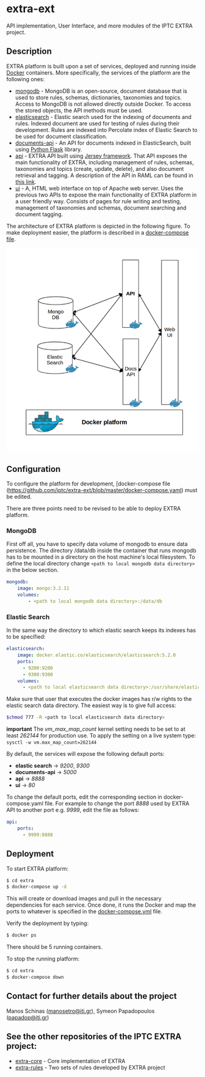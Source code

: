 # extra-ext
API implementation, User Interface, and more modules of the IPTC EXTRA project.

## Description
EXTRA platform is built upon a set of services, deployed and running inside [Docker](https://www.docker.com/) containers. More specifically, the services of the platform are the following ones:

* [mongodb](https://www.mongodb.com/) - MongoDB is an open-source, document database that is used to store rules, schemas, dictionaries, taxonomies and topics. Access to MongoDB is not allowed directly outside Docker. To access the stored objects, the API methods must be used.
* [elasticsearch](https://www.elastic.co/products/elasticsearch) - Elastic search used for the indexing of documents and rules. Indexed document are used for testing of rules during their development. Rules are indexed into Percolate index of Elastic Search to be used for document classification.
* [documents-api](https://github.com/iptc/extra-ext/tree/master/documents-api) - An API for documents indexed in ElasticSearch, built using [Python Flask](http://flask.pocoo.org/) library.
* [api](https://github.com/iptc/extra-ext/tree/master/api) - EXTRA API built using [Jersey framework](https://jersey.github.io/). That API exposes the main functionality of EXTRA, including management of rules, schemas, taxonomies and topics (create, update, delete), and also document retrieval and tagging. A description of the API in RAML can be found in [this link](api/extra-api.raml).
* [ui](https://github.com/iptc/extra-ext/tree/master/ui) - A, HTML web interface on top of Apache web server. Uses the previous two APIs to expose the main functionality of EXTRA platform in a user friendly way. Consists of pages for rule writing and testing, management of taxonomies and schemas, document searching and document tagging.

The architecture of EXTRA platform is depicted in the following figure. To make deployment easier, the platform is described in a [docker-compose file](https://github.com/iptc/extra-ext/blob/master/docker-compose.yaml).

![EXTRA platform architecture](extra_platform_arch.png)


## Configuration

To configure the platform for development, [docker-compose file (https://github.com/iptc/extra-ext/blob/master/docker-compose.yaml) must be edited.

There are three points need to be revised to be able to deploy EXTRA platform.

### MongoDB


First off all, you have to specify data volume of mongodb to ensure data persistence. The directory /data/db inside the container that runs mongodb has to be mounted in a directory on the host machine's local filesystem. To define the local directory change `<path to local mongodb data directory>` in the below section.

```yaml
mongodb:
    image: mongo:3.2.11
    volumes:
        - <path to local mongodb data directory>:/data/db
```

### Elastic Search

In the same way the directory to which elastic search keeps its indexes has to be specified:

```yaml
elasticsearch:
    image: docker.elastic.co/elasticsearch/elasticsearch:5.2.0
    ports:
      - 9200:9200
      - 9300:9300
    volumes:
      - <path to local elasticsearch data directory>:/usr/share/elasticsearch/data
```

Make sure that user that executes the docker images has r/w rights to the elastic search data directory. The easiest way is to give full access:

```sh
$chmod 777 -R <path to local elasticsearch data directory>
```
**important** The *vm_max_map_count* kernel setting needs to be set to at least *262144* for production use.
To apply the setting on a live system type: `sysctl -w vm.max_map_count=262144`

By default, the services will expose the following default ports:
* **elastic search** -> *9200*, *9300*
* **documents-api** -> *5000*
* **api** -> *8888*
* **ui** -> *80*

To change the default ports, edit the corresponding section in docker-compose.yaml file. For example to change the
port *8888* used by EXTRA API to another port e.g. *9999*, edit the file as follows:

```yaml
api:
    ports:
      - 9999:8888
```


## Deployment

To start EXTRA platform:

```sh
$ cd extra
$ docker-compose up -d
```

This will create or download images and pull in the necessary dependencies for each service. Once done, it runs the Docker and map the ports to whatever is specified in the [docker-compose.yml](https://github.com/iptc/extra-ext/blob/master/docker-compose.yaml) file.

Verify the deployment by typing:

```sh
$ docker ps
```
There should be 5 running containers.

To stop the running platform:

```sh
$ cd extra
$ docker-compose down
```

## Contact for further details about the project

Manos Schinas (manosetro@iti.gr), Symeon Papadopoulos (papadop@iti.gr)

## See the other repositories of the IPTC EXTRA project:

* [extra-core](https://github.com/iptc/extra-core) - Core implementation of EXTRA
* [extra-rules](https://github.com/iptc/extra-rules) - Two sets of rules developed by EXTRA project

